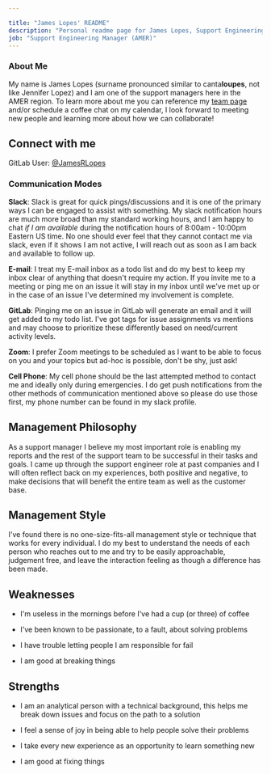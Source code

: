 ```yaml
---

title: "James Lopes' README"
description: "Personal readme page for James Lopes, Support Engineering Manager, GitLab"
job: "Support Engineering Manager (AMER)"
---
```

### About Me
My name is James Lopes (surname pronounced similar to canta**loupes**, not like Jennifer Lopez) and I am one of the support managers here in the AMER region. To learn more about me you can reference my [team page](/handbook/company/team/?department=support-department#JamesLopes) and/or schedule a coffee chat on my calendar, I look forward to meeting new people and learning more about how we can collaborate!

## Connect with me
GitLab User: [@JamesRLopes](https://gitlab.com/jamesrlopes)

### Communication Modes
**Slack**: Slack is great for quick pings/discussions and it is one of the primary ways I can be engaged to assist with something. My slack notification hours are much more broad than my standard working hours, and I am happy to chat *if I am available* during the notification hours of 8:00am - 10:00pm Eastern US time. No one should ever feel that they cannot contact me via slack, even if it shows I am not active, I will reach out as soon as I am back and available to follow up.

**E-mail**: I treat my E-mail inbox as a todo list and do my best to keep my inbox clear of anything that doesn't require my action. If you invite me to a meeting or ping me on an issue it will stay in my inbox until we've met up or in the case of an issue I've determined my involvement is complete.

**GitLab**: Pinging me on an issue in GitLab will generate an email and it will get added to my todo list. I've got tags for issue assignments vs mentions and may choose to prioritize these differently based on need/current activity levels.

**Zoom**: I prefer Zoom meetings to be scheduled as I want to be able to focus on you and your topics but ad-hoc is possible, don't be shy, just ask!

**Cell Phone**: My cell phone should be the last attempted method to contact me and ideally only during emergencies. I do get push notifications from the other methods of communication mentioned above so please do use those first, my phone number can be found in my slack profile.

## Management Philosophy
As a support manager I believe my most important role is enabling my reports and the rest of the support team to be successful in their tasks and goals. I came up through the support engineer role at past companies and I will often reflect back on my experiences, both positive and negative, to make decisions that will benefit the entire team as well as the customer base.

## Management Style
I've found there is no one-size-fits-all management style or technique that works for every individual. I do my best to understand the needs of each person who reaches out to me and try to be easily approachable, judgement free, and leave the interaction feeling as though a difference has been made.

## Weaknesses
- I'm useless in the mornings before I've had a cup (or three) of coffee

- I've been known to be passionate, to a fault, about solving problems

- I have trouble letting people I am responsible for fail

- I am good at breaking things

## Strengths
- I am an analytical person with a technical background, this helps me break down issues and focus on the path to a solution

- I feel a sense of joy in being able to help people solve their problems

- I take every new experience as an opportunity to learn something new

- I am good at fixing things

